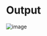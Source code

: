 # Output

![image](https://github.com/user-attachments/assets/c90dedc9-d5ab-48e1-8ab5-faa44708ab75)
